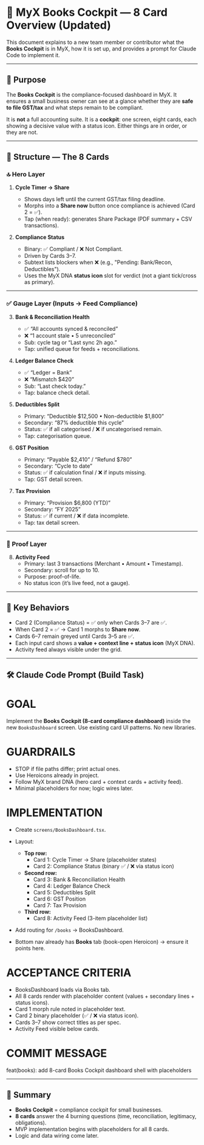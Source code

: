 # 📘 MyX Books Cockpit — 8 Card Overview (Updated)

This document explains to a new team member or contributor what the **Books Cockpit** is in MyX, how it is set up, and provides a prompt for Claude Code to implement it.

---

## 🎯 Purpose
The **Books Cockpit** is the compliance-focused dashboard in MyX. It ensures a small business owner can see at a glance whether they are **safe to file GST/tax** and what steps remain to be compliant.

It is **not** a full accounting suite. It is a **cockpit**: one screen, eight cards, each showing a decisive value with a status icon. Either things are in order, or they are not.

---

## 🧩 Structure — The 8 Cards

### 🔝 Hero Layer
1. **Cycle Timer → Share**  
   - Shows days left until the current GST/tax filing deadline.  
   - Morphs into a **Share now** button once compliance is achieved (Card 2 = ✅).  
   - Tap (when ready): generates Share Package (PDF summary + CSV transactions).

2. **Compliance Status**  
   - Binary: ✅ Compliant / ❌ Not Compliant.  
   - Driven by Cards 3–7.  
   - Subtext lists blockers when ❌ (e.g., "Pending: Bank/Recon, Deductibles").  
   - Uses the MyX DNA **status icon** slot for verdict (not a giant tick/cross as primary).

---

### ✅ Gauge Layer (Inputs → Feed Compliance)

3. **Bank & Reconciliation Health**  
   - ✅ “All accounts synced & reconciled”  
   - ❌ “1 account stale • 5 unreconciled”  
   - Sub: cycle tag or “Last sync 2h ago.”  
   - Tap: unified queue for feeds + reconciliations.

4. **Ledger Balance Check**  
   - ✅ “Ledger = Bank”  
   - ❌ “Mismatch $420”  
   - Sub: “Last check today.”  
   - Tap: balance check detail.

5. **Deductibles Split**  
   - Primary: “Deductible $12,500 • Non-deductible $1,800”  
   - Secondary: “87% deductible this cycle”  
   - Status: ✅ if all categorised / ❌ if uncategorised remain.  
   - Tap: categorisation queue.

6. **GST Position**  
   - Primary: “Payable $2,410” / “Refund $780”  
   - Secondary: “Cycle to date”  
   - Status: ✅ if calculation final / ❌ if inputs missing.  
   - Tap: GST detail screen.

7. **Tax Provision**  
   - Primary: “Provision $6,800 (YTD)”  
   - Secondary: “FY 2025”  
   - Status: ✅ if current / ❌ if data incomplete.  
   - Tap: tax detail screen.

---

### 📜 Proof Layer

8. **Activity Feed**  
   - Primary: last 3 transactions (Merchant • Amount • Timestamp).  
   - Secondary: scroll for up to 10.  
   - Purpose: proof-of-life.  
   - No status icon (it’s live feed, not a gauge).

---

## 🔑 Key Behaviors
- Card 2 (Compliance Status) = ✅ only when Cards 3–7 are ✅.  
- When Card 2 = ✅ → Card 1 morphs to **Share now**.  
- Cards 6–7 remain greyed until Cards 3–5 are ✅.  
- Each input card shows a **value + context line + status icon** (MyX DNA).  
- Activity feed always visible under the grid.

---

## 🛠 Claude Code Prompt (Build Task)

# GOAL
Implement the **Books Cockpit (8-card compliance dashboard)** inside the new `BooksDashboard` screen. Use existing card UI patterns. No new libraries.

# GUARDRAILS
- STOP if file paths differ; print actual ones.
- Use Heroicons already in project.
- Follow MyX brand DNA (hero card + context cards + activity feed).
- Minimal placeholders for now; logic wires later.

# IMPLEMENTATION
- Create `screens/BooksDashboard.tsx`.
- Layout:
  - **Top row:**
    - Card 1: Cycle Timer → Share (placeholder states)
    - Card 2: Compliance Status (binary ✅ / ❌ via status icon)
  - **Second row:**
    - Card 3: Bank & Reconciliation Health
    - Card 4: Ledger Balance Check
    - Card 5: Deductibles Split
    - Card 6: GST Position
    - Card 7: Tax Provision
  - **Third row:**
    - Card 8: Activity Feed (3-item placeholder list)

- Add routing for `/books` → BooksDashboard.
- Bottom nav already has **Books** tab (book-open Heroicon) → ensure it points here.

# ACCEPTANCE CRITERIA
- BooksDashboard loads via Books tab.
- All 8 cards render with placeholder content (values + secondary lines + status icons).
- Card 1 morph rule noted in placeholder text.
- Card 2 binary placeholder (✅ / ❌ via status icon).
- Cards 3–7 show correct titles as per spec.
- Activity Feed visible below cards.

# COMMIT MESSAGE
feat(books): add 8-card Books Cockpit dashboard shell with placeholders

---

## 📌 Summary
- **Books Cockpit** = compliance cockpit for small businesses.  
- **8 cards** answer the 4 burning questions (time, reconciliation, legitimacy, obligations).  
- MVP implementation begins with placeholders for all 8 cards.  
- Logic and data wiring come later.
